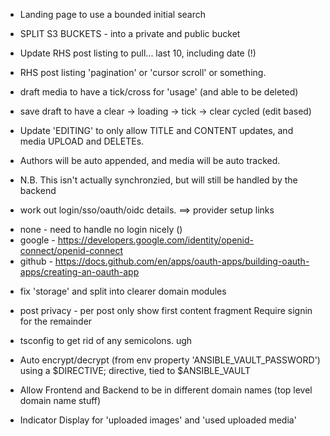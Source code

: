* Landing page to use a bounded initial search

* SPLIT S3 BUCKETS - into a private and public bucket

* Update RHS post listing to pull... last 10, including date (!)
* RHS post listing 'pagination' or 'cursor scroll' or something.

* draft media to have a tick/cross for 'usage' (and able to be deleted)
* save draft to have a clear -> loading -> tick -> clear cycled (edit based)

* Update 'EDITING' to only allow TITLE and CONTENT updates, and media UPLOAD and DELETEs.
* Authors will be auto appended, and media will be auto tracked.
* N.B. This isn't actually synchronzied, but will still be handled by the backend

* work out login/sso/oauth/oidc details.
==> provider setup links
 - none - need to handle no login nicely ()
 - google - https://developers.google.com/identity/openid-connect/openid-connect
 - github - https://docs.github.com/en/apps/oauth-apps/building-oauth-apps/creating-an-oauth-app

* fix 'storage' and split into clearer domain modules

* post privacy - per post
  only show first content fragment
  Require signin for the remainder

* tsconfig to get rid of any semicolons. ugh

* Auto encrypt/decrypt (from env property 'ANSIBLE_VAULT_PASSWORD')
  using a $DIRECTIVE; directive, tied to $ANSIBLE_VAULT

* Allow Frontend and Backend to be in different domain names (top level domain name stuff)

* Indicator Display for 'uploaded images' and 'used uploaded media'
